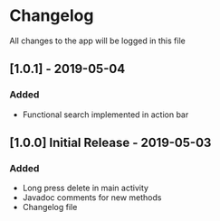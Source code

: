 # Changelog
All changes to the app will be logged in this file

## [1.0.1] - 2019-05-04
### Added
- Functional search implemented in action bar

## [1.0.0] Initial Release - 2019-05-03
### Added
- Long press delete in main activity
- Javadoc comments for new methods
- Changelog file

